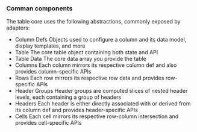 ### Comman components

The table core uses the following abstractions, commonly exposed by adapters:

- Column Defs
  Objects used to configure a column and its data model, display templates, and more
- Table
  The core table object containing both state and API
- Table Data
  The core data array you provide the table
- Columns
  Each column mirrors its respective column def and also provides column-specific APIs
- Rows
  Each row mirrors its respective row data and provides row-specific APIs
- Header Groups
  Header groups are computed slices of nested header levels, each containing a group of headers
- Headers
  Each header is either directly associated with or derived from its column def and provides header-specific APIs
- Cells
  Each cell mirrors its respective row-column intersection and provides cell-specific APIs
